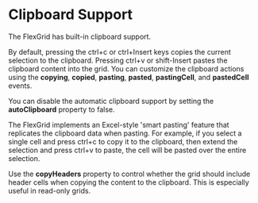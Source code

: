 Clipboard Support
=================

The FlexGrid has built-in clipboard support. 

By default, pressing the ctrl+c or ctrl+Insert keys copies the current selection to the clipboard.
Pressing ctrl+v or shift-Insert pastes the clipboard content into the grid.
You can customize the clipboard actions using the **copying**, **copied**, **pasting**, **pasted**,
**pastingCell**, and **pastedCell** events.

You can disable the automatic clipboard support by setting the **autoClipboard** property
to false.

The FlexGrid implements an Excel-style 'smart pasting' feature that replicates the
clipboard data when pasting.
For example, if you select a single cell and press ctrl+c to copy it to the clipboard,
then extend the selection and press ctrl+v to paste, the cell will be pasted over the
entire selection.

Use the **copyHeaders** property to control whether the grid should include header cells
when copying the content to the clipboard. This is especially useful in read-only grids.